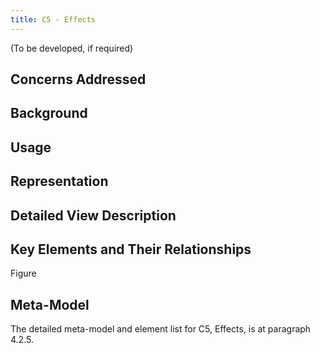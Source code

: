 ```yaml
---
title: C5 - Effects
---
```


(To be developed, if required)


## Concerns Addressed





## Background



## Usage




## Representation




## Detailed View Description





## Key Elements and Their Relationships

Figure


## Meta-Model

The detailed meta-model and element list for C5, Effects, is at paragraph 4.2.5.
